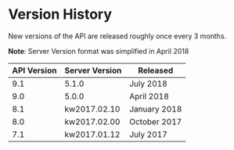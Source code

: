 # Version History

New versions of the API are released roughly once every 3 months.

**Note**: Server Version format was simplified in April 2018

API Version | Server Version | Released
-------------- | -------------- | --------------
9.1 | 5.1.0 | July 2018
9.0 | 5.0.0 | April 2018
8.1 | kw2017.02.10 | January 2018
8.0 | kw2017.02.00 | October 2017
7.1 | kw2017.01.12 | July 2017
